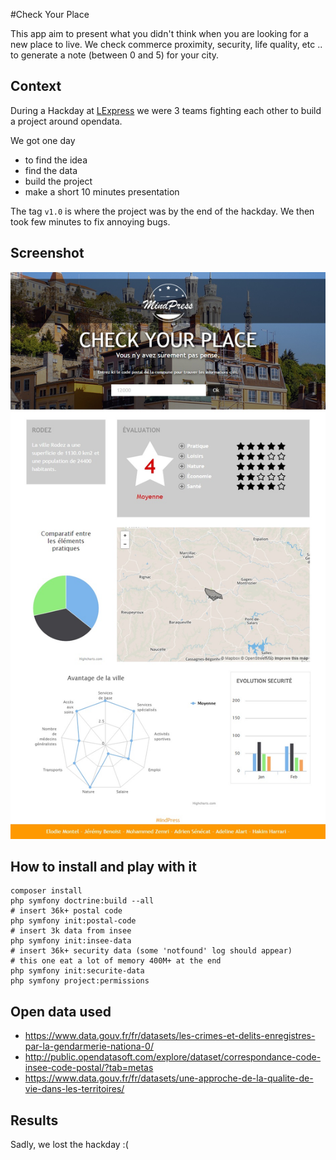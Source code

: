 #Check Your Place

This app aim to present what you didn't think when you are looking for a new place to live. We check commerce proximity, security, life quality, etc .. to generate a note (between 0 and 5) for your city.

## Context

During a Hackday at [LExpress](http://www.lexpress.fr) we were 3 teams fighting each other to build a project around opendata.

We got one day

 - to find the idea
 - find the data
 - build the project
 - make a short 10 minutes presentation

The tag `v1.0` is where the project was by the end of the hackday. We then took few minutes to fix annoying bugs.

## Screenshot

![screenshot](inte/screenshot.jpg)

## How to install and play with it

```
composer install
php symfony doctrine:build --all
# insert 36k+ postal code
php symfony init:postal-code
# insert 3k data from insee
php symfony init:insee-data
# insert 36k+ security data (some 'notfound' log should appear)
# this one eat a lot of memory 400M+ at the end
php symfony init:securite-data
php symfony project:permissions
```

## Open data used

- https://www.data.gouv.fr/fr/datasets/les-crimes-et-delits-enregistres-par-la-gendarmerie-nationa-0/
- http://public.opendatasoft.com/explore/dataset/correspondance-code-insee-code-postal/?tab=metas
- https://www.data.gouv.fr/fr/datasets/une-approche-de-la-qualite-de-vie-dans-les-territoires/

## Results

Sadly, we lost the hackday :(
